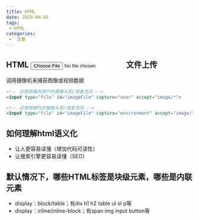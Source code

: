 ```yaml
---
title: HTML
date: 2020-04-01
tags:
 - HTML
categories:
 -  文章
---
```

## HTML <input type="file"> 文件上传

调用摄像机来捕获图像或视频数据

```html
<!-- 应使用面向用户的摄像头和/或麦克风 -->
<input type="file" id="imageFile" capture="user" accept="image/*">
```

```html
<!-- 应使用朝外的摄像头和/或麦克风 -->
<input type="file" id="imageFile" capture="environment" accept="image/*">
```

## 如何理解html语义化

- 让人更容易读懂（增加代码可读性）
- 让搜索引擎更容易读懂（SEO）
## 默认情况下，哪些HTML标签是块级元素，哪些是内联元素

- display：block/table；有div h1 h2 table ul ol p等
- display：inline/inline-block；有span img input button等
